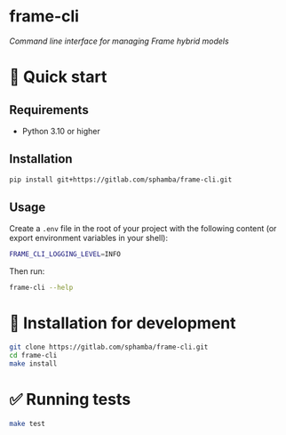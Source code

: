 # frame-cli

_Command line interface for managing Frame hybrid models_


# 🐇 Quick start

## Requirements

- Python 3.10 or higher


## Installation

```bash
pip install git+https://gitlab.com/sphamba/frame-cli.git
```

## Usage

Create a `.env` file in the root of your project with the following content (or export environment variables in your shell):
```bash
FRAME_CLI_LOGGING_LEVEL=INFO
```


Then run:

```bash
frame-cli --help
```


# 💾 Installation for development

```bash
git clone https://gitlab.com/sphamba/frame-cli.git
cd frame-cli
make install
```


# ✅ Running tests

```bash
make test
```
